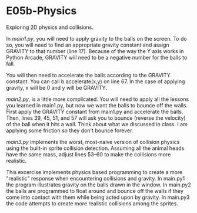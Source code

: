 # E05b-Physics
Exploring 2D physics and collisions.

In *main1.py*, you will need to apply gravity to the balls on the screen. To do so, you will need to find an appropriate gravity constant and assign GRAVITY to that number (line 17). Because of the way the Y axis works in Python Arcade, GRAVITY will need to be a negative number for the balls to fall.

You will then need to accelerate the balls according to the GRAVITY constant. You can call b.accelerate(x,y) on line 67. In the case of applying gravity, x will be 0 and y will be GRAVITY.

*main2.py*, is a little more complicated. You will need to apply all the lessons you learned in main1.py, but now we want the balls to bounce off the walls. First apply the GRAVITY constant from main1.py and accelerate the balls. Then, lines 39, 45, 51, and 57 will ask you to bounce (reverse the velocity) of the ball when it hits a wall. Think about what we discussed in class. I am applying some friction so they don't bounce forever.

*main3.py* implements the worst, most-naive version of collision physics using the built-in sprite collision detection. Assuming all the animal heads have the same mass, adjust lines 53–60 to make the collisions more realistic.

This excercise implements physics based programming to create a more "realistic" response when encountering collisions and gravity. In main.py1 the program illustrates gravity on the balls drawn in the window. In main.py2 the balls are programmed to float around and bounce off the walls if they come into contact with them while being acted upon by gravity. In main.py3 the code attempts to create more realistic collisions among the sprites.